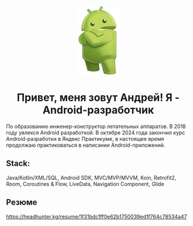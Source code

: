 <div align="center">
<img src="https://github.com/A2T-user/A2T-user/blob/main/Android.jpg" width="112" height="192" />
</div>


<div align="center">
<h1>Привет, меня зовут Андрей!  Я - Android-разработчик</h1>
</div>

По образованию инженер-конструктор летательных аппаратов. В 2018 году увлекся Android разработкой. В октябре 2024 года закончил курс Android-разработки в Яндекс Практикуме, в настоящее время продолжаю практиковаться в написании Android-приложений.

##  Stack:
 Java/Kotlin/XML/SQL, Android SDK, MVC/MVP/MVVM, Koin, Retrofit2, Room, Coroutines & Flow, LiveData, Navigation Component, Glide
##  Резюме
https://headhunter.kg/resume/1f31bdc1ff0e62b1750039ed1f764c78534a47

